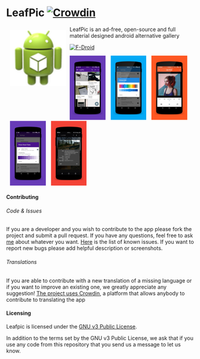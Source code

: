 # LeafPic [![Crowdin](https://d322cqt584bo4o.cloudfront.net/leafpic/localized.svg)](https://crowdin.com/project/leafpic)
<!--<img src="app/src/main/res/mipmap-xxhdpi/ic_launcher.png" align="left" > </br></br></br></br>-->

<img src="app/src/main/res/drawable/ic_launcher.png" align="left" width="150" hspace="10" vspace="10">

LeafPic is an ad-free, open-source and full material designed android alternative gallery

[![F-Droid](https://f-droid.org/wiki/images/0/06/F-Droid-button_get-it-on.png)](https://f-droid.org/repository/browse/?fdid=com.horaapps.leafpic)


<div style="dispaly:flex;" >

<img  src="screenshots/1.png" width="19%" >
<img style="margin-left:10px;" src="screenshots/2.png" width="19%" >
<img style="margin-left:10px;" src="screenshots/3.png" width="19%" >
<img style="margin-left:10px;" src="screenshots/4.png" width="19%" >
<img style="margin-left:10px;" src="screenshots/5.png" width="19%" >

</div>

#### Contributing

###### Code & Issues
If you are a developer and you wish to contribute to the app please fork the project
and submit a pull request.
If you have any questions, feel free to ask [me](mailto:dnld.sht@gmail.com) about whatever you want.
[Here](https://github.com/HoraApps/LeafPic/issues) is the list of known issues.
If you want to report new bugs please add helpful description or screenshots.

###### Translations
If you are able to contribute with a new translation of a missing language or if you want to improve an existing one, we greatly appreciate any suggestion!
[The project uses Crowdin](https://crowdin.com/project/leafpic), a platform that allows anybody to contribute to translating the app

#### Licensing
Leafpic is licensed under the [GNU v3 Public License](https://github.com/HoraApps/LeafPic/blob/master/LICENSE).

In addition to the terms set by the GNU v3 Public License, we ask that if you use any code from this repository that you send us a message to let us know.



